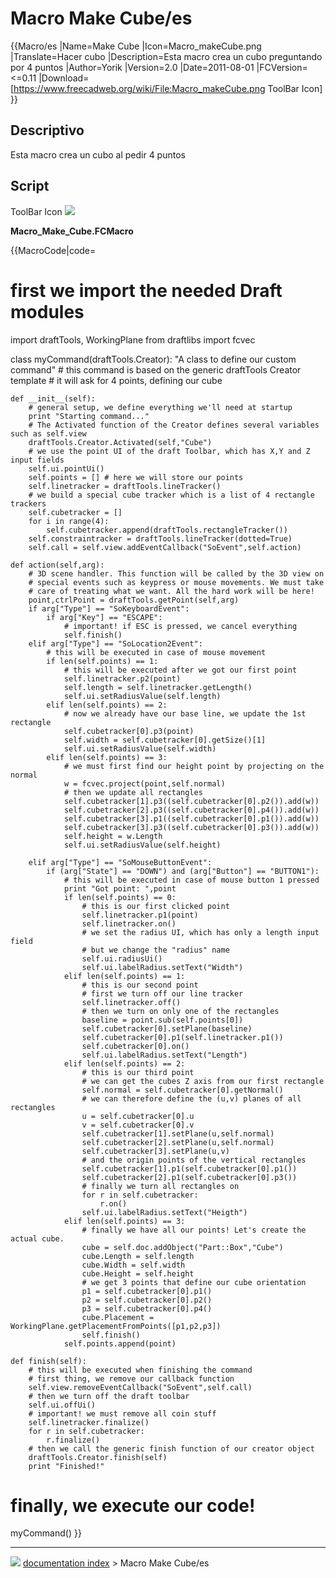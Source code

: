 # Macro Make Cube/es
{{Macro/es
|Name=Make Cube
|Icon=Macro_makeCube.png
|Translate=Hacer cubo
|Description=Esta macro crea un cubo preguntando por 4 puntos
|Author=Yorik
|Version=2.0
|Date=2011-08-01
|FCVersion=<=0.11
|Download=[https://www.freecadweb.org/wiki/File:Macro_makeCube.png ToolBar Icon]
}}

## Descriptivo

Esta macro crea un cubo al pedir 4 puntos

## Script

ToolBar Icon ![](images/Macro_makeCube.png )

**Macro_Make_Cube.FCMacro**


{{MacroCode|code=
# first we import the needed Draft modules
import draftTools, WorkingPlane
from draftlibs import fcvec

class myCommand(draftTools.Creator):
    "A class to define our custom command"
    # this command is based on the generic draftTools Creator template
    # it will ask for 4 points, defining our cube

    def __init__(self):
        # general setup, we define everything we'll need at startup
        print "Starting command..."
        # The Activated function of the Creator defines several variables such as self.view
        draftTools.Creator.Activated(self,"Cube")
        # we use the point UI of the draft Toolbar, which has X,Y and Z input fields
        self.ui.pointUi()
        self.points = [] # here we will store our points
        self.linetracker = draftTools.lineTracker()
        # we build a special cube tracker which is a list of 4 rectangle trackers
        self.cubetracker = []
        for i in range(4): 
            self.cubetracker.append(draftTools.rectangleTracker())
        self.constraintracker = draftTools.lineTracker(dotted=True)
        self.call = self.view.addEventCallback("SoEvent",self.action)

    def action(self,arg):
        # 3D scene handler. This function will be called by the 3D view on
        # special events such as keypress or mouse movements. We must take
        # care of treating what we want. All the hard work will be here!
        point,ctrlPoint = draftTools.getPoint(self,arg)
        if arg["Type"] == "SoKeyboardEvent": 
            if arg["Key"] == "ESCAPE":
                # important! if ESC is pressed, we cancel everything
                self.finish()
        elif arg["Type"] == "SoLocation2Event":
            # this will be executed in case of mouse movement
            if len(self.points) == 1:
                # this will be executed after we got our first point
                self.linetracker.p2(point)
                self.length = self.linetracker.getLength()
                self.ui.setRadiusValue(self.length)
            elif len(self.points) == 2:
                # now we already have our base line, we update the 1st rectangle
                self.cubetracker[0].p3(point)
                self.width = self.cubetracker[0].getSize()[1]
                self.ui.setRadiusValue(self.width)
            elif len(self.points) == 3:
                # we must first find our height point by projecting on the normal
                w = fcvec.project(point,self.normal)
                # then we update all rectangles
                self.cubetracker[1].p3((self.cubetracker[0].p2()).add(w))
                self.cubetracker[2].p3((self.cubetracker[0].p4()).add(w))
                self.cubetracker[3].p1((self.cubetracker[0].p1()).add(w))
                self.cubetracker[3].p3((self.cubetracker[0].p3()).add(w))
                self.height = w.Length
                self.ui.setRadiusValue(self.height)

        elif arg["Type"] == "SoMouseButtonEvent":
            if (arg["State"] == "DOWN") and (arg["Button"] == "BUTTON1"):
                # this will be executed in case of mouse button 1 pressed
                print "Got point: ",point
                if len(self.points) == 0:
                    # this is our first clicked point   
                    self.linetracker.p1(point)
                    self.linetracker.on()
                    # we set the radius UI, which has only a length input field
                    # but we change the "radius" name
                    self.ui.radiusUi()
                    self.ui.labelRadius.setText("Width")
                elif len(self.points) == 1:
                    # this is our second point
                    # first we turn off our line tracker
                    self.linetracker.off()
                    # then we turn on only one of the rectangles
                    baseline = point.sub(self.points[0])
                    self.cubetracker[0].setPlane(baseline)
                    self.cubetracker[0].p1(self.linetracker.p1())
                    self.cubetracker[0].on()
                    self.ui.labelRadius.setText("Length")
                elif len(self.points) == 2:
                    # this is our third point
                    # we can get the cubes Z axis from our first rectangle
                    self.normal = self.cubetracker[0].getNormal()
                    # we can therefore define the (u,v) planes of all rectangles
                    u = self.cubetracker[0].u
                    v = self.cubetracker[0].v
                    self.cubetracker[1].setPlane(u,self.normal)
                    self.cubetracker[2].setPlane(u,self.normal)
                    self.cubetracker[3].setPlane(u,v)
                    # and the origin points of the vertical rectangles
                    self.cubetracker[1].p1(self.cubetracker[0].p1())
                    self.cubetracker[2].p1(self.cubetracker[0].p3())
                    # finally we turn all rectangles on
                    for r in self.cubetracker:
                        r.on()
                    self.ui.labelRadius.setText("Heigth")
                elif len(self.points) == 3:
                    # finally we have all our points! Let's create the actual cube.
                    cube = self.doc.addObject("Part::Box","Cube")
                    cube.Length = self.length
                    cube.Width = self.width
                    cube.Height = self.height
                    # we get 3 points that define our cube orientation
                    p1 = self.cubetracker[0].p1()
                    p2 = self.cubetracker[0].p2()
                    p3 = self.cubetracker[0].p4()
                    cube.Placement = WorkingPlane.getPlacementFromPoints([p1,p2,p3])
                    self.finish()
                self.points.append(point)

    def finish(self):
        # this will be executed when finishing the command
        # first thing, we remove our callback function
        self.view.removeEventCallback("SoEvent",self.call)
        # then we turn off the draft toolbar
        self.ui.offUi()
        # important! we must remove all coin stuff
        self.linetracker.finalize()
        for r in self.cubetracker:
            r.finalize()
        # then we call the generic finish function of our creator object
        draftTools.Creator.finish(self)
        print "Finished!"

#  finally, we execute our code!
myCommand()
}}



---
![](images/Button_right.svg) [documentation index](../README.md) > Macro Make Cube/es
